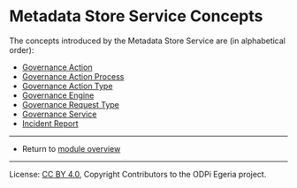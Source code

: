 <!-- SPDX-License-Identifier: CC-BY-4.0 -->
<!-- Copyright Contributors to the ODPi Egeria project. -->

# Metadata Store Service Concepts

The concepts introduced by the Metadata Store Service are (in alphabetical order):

* [Governance Action](governance-action.md)
* [Governance Action Process](governance-action-process.md)
* [Governance Action Type](governance-action-type.md)
* [Governance Engine](governance-engine.md)
* [Governance Request Type](governance-request-type.md)
* [Governance Service](governance-service.md)
* [Incident Report](incident-report.md)


----
* Return to [module overview](../..)

----
License: [CC BY 4.0](https://creativecommons.org/licenses/by/4.0/),
Copyright Contributors to the ODPi Egeria project.